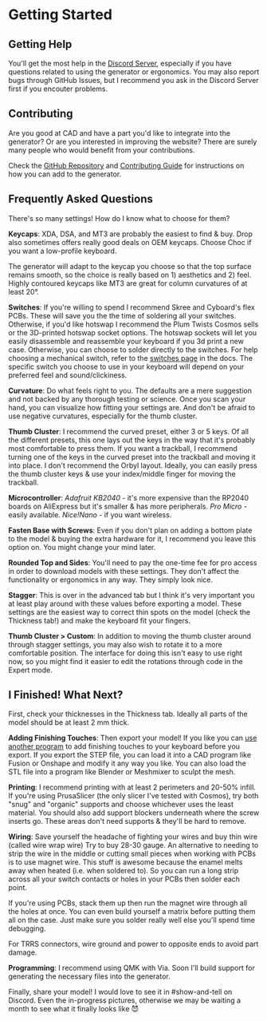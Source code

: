 # Getting Started

## Getting Help

You'll get the most help in the [Discord Server](https://discord.gg/nXjqkfgtGy), especially if you have questions related to using the generator or ergonomics. You may also report bugs through GitHub Issues, but I recommend you ask in the Discord Server first if you encouter problems.

## Contributing

Are you good at CAD and have a part you'd like to integrate into the generator? Or are you interested in improving the website? There are surely many people who would benefit from your contributions.

Check the [GitHub Repository](https://github.com/rianadon/Cosmos-Keyboards) and [Contributing Guide](./contributing.md) for instructions on how you can add to the generator.

## Frequently Asked Questions

There's so many settings! How do I know what to choose for them?

**Keycaps**: XDA, DSA, and MT3 are probably the easiest to find & buy. Drop also sometimes offers really good deals on OEM keycaps. Choose Choc if you want a low-profile keyboard.

The generator will adapt to the keycap you choose so that the top surface remains smooth, so the choice is really based on 1) aesthetics and 2) feel. Highly contoured keycaps like MT3 are great for column curvatures of at least 20°.

**Switches**: If you're willing to spend I recommend Skree and Cyboard's flex PCBs. These will save you the the time of soldering all your switches. Otherwise, if you'd like hotswap I recommend the Plum Twists Cosmos sells or the 3D-printed hotswap socket options. The hotswap sockets will let you easily disassemble and reassemble your keyboard if you 3d print a new case. Otherwise, you can choose to solder directly to the switches. For help choosing a mechanical switch, refer to the [switches page](./switches/mechanical.md) in the docs. The specific switch you choose to use in your keyboard will depend on your preferred feel and sound/clickiness.

**Curvature**: Do what feels right to you. The defaults are a mere suggestion and not backed by any thorough testing or science. Once you scan your hand, you can visualize how fitting your settings are. And don't be afraid to use negative curvatures, especially for the thumb cluster.

**Thumb Cluster**: I recommend the curved preset, either 3 or 5 keys. Of all the different presets, this one lays out the keys in the way that it's probably most comfortable to press them. If you want a trackball, I recommend turning one of the keys in the curved preset into the trackball and moving it into place. I don't recommend the Orbyl layout. Ideally, you can easily press the thumb cluster keys & use your index/middle finger for moving the trackball.

**Microcontroller**: _Adafruit KB2040_ - it's more expensive than the RP2040 boards on AliExpress but it's smaller & has more peripherals. _Pro Micro_ - easily available. _Nice!Nano_ - if you want wireless.

**Fasten Base with Screws**: Even if you don't plan on adding a bottom plate to the model & buying the extra hardware for it, I recommend you leave this option on. You might change your mind later.

**Rounded Top and Sides**: You'll need to pay the one-time fee for pro access in order to download models with these settings. They don't affect the functionality or ergonomics in any way. They simply look nice.

**Stagger**: This is over in the advanced tab but I think it's very important you at least play around with these values before exporting a model. These settings are the easiest way to correct thin spots on the model (check the Thickness tab!) and make the keyboard fit your fingers.

**Thumb Cluster > Custom**: In addition to moving the thumb cluster around through stagger settings, you may also wish to rotate it to a more comfortable position. The interface for doing this isn't easy to use right now, so you might find it easier to edit the rotations through code in the Expert mode.

## I Finished! What Next?

First, check your thicknesses in the Thickness tab. Ideally all parts of the model should be at least 2 mm thick.

**Adding Finishing Touches**: Then export your model! If you like you can [use another program](./cad.md) to add finishing touches to your keyboard before you export. If you export the STEP file, you can load it into a CAD program like Fusion or Onshape and modify it any way you like. You can also load the STL file into a program like Blender or Meshmixer to sculpt the mesh.

**Printing**: I recommend printing with at least 2 perimeters and 20-50% infill. If you're using PrusaSlicer (the only slicer I've tested with Cosmos), try both "snug" and "organic" supports and choose whichever uses the least material. You should also add support blockers underneath where the screw inserts go. These areas don't need supports & they'll be hard to remove.

**Wiring**: Save yourself the headache of fighting your wires and buy thin wire (called wire wrap wire) Try to buy 28-30 gauge. An alternative to needing to strip the wire in the middle or cutting small pieces when working with PCBs is to use magnet wire. This stuff is awesome because the enamel melts away when heated (i.e. when soldered to). So you can run a long strip across all your switch contacts or holes in your PCBs then solder each point.

If you're using PCBs, stack them up then run the magnet wire through all the holes at once. You can even build yourself a matrix before putting them all on the case. Just make sure you solder really well else you'll spend time debugging.

For TRRS connectors, wire ground and power to opposite ends to avoid part damage.

**Programming**: I recommend using QMK with Via. Soon I'll build support for generating the necessary files into the generator.

Finally, share your model! I would love to see it in #show-and-tell on Discord. Even the in-progress pictures, otherwise we may be waiting a month to see what it finally looks like 😈
